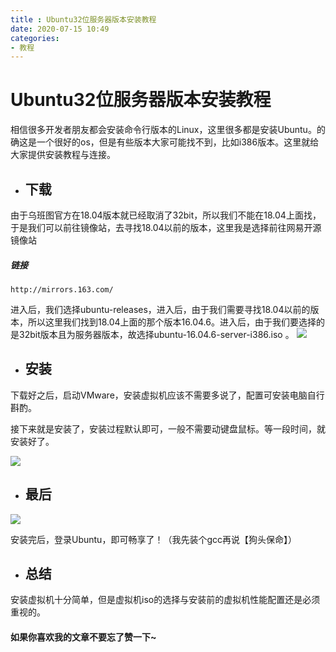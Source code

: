 ```yaml
---
title : Ubuntu32位服务器版本安装教程
date: 2020-07-15 10:49
categories: 
- 教程
---
```


# Ubuntu32位服务器版本安装教程

相信很多开发者朋友都会安装命令行版本的Linux，这里很多都是安装Ubuntu。的确这是一个很好的os，但是有些版本大家可能找不到，比如i386版本。这里就给大家提供安装教程与连接。

- ## 下载
由于乌班图官方在18.04版本就已经取消了32bit，所以我们不能在18.04上面找，于是我们可以前往镜像站，去寻找18.04以前的版本，这里我是选择前往网易开源镜像站

##### 链接
```
http://mirrors.163.com/
```
进入后，我们选择ubuntu-releases，进入后，由于我们需要寻找18.04以前的版本，所以这里我们找到18.04上面的那个版本16.04.6。进入后，由于我们要选择的是32bit版本且为服务器版本，故选择ubuntu-16.04.6-server-i386.iso 。
![](https://cdn.jsdelivr.net/gh/leaf2006/image/img/82.png)

- ## 安装

下载好之后，启动VMware，安装虚拟机应该不需要多说了，配置可安装电脑自行斟酌。

接下来就是安装了，安装过程默认即可，一般不需要动键盘鼠标。等一段时间，就安装好了。

![](https://cdn.jsdelivr.net/gh/leaf2006/image/img/83.png)

- ## 最后

![](https://cdn.jsdelivr.net/gh/leaf2006/image/img/84.png)

安装完后，登录Ubuntu，即可畅享了！（我先装个gcc再说【狗头保命】）

- ## 总结

安装虚拟机十分简单，但是虚拟机iso的选择与安装前的虚拟机性能配置还是必须重视的。

#### 如果你喜欢我的文章不要忘了赞一下~
